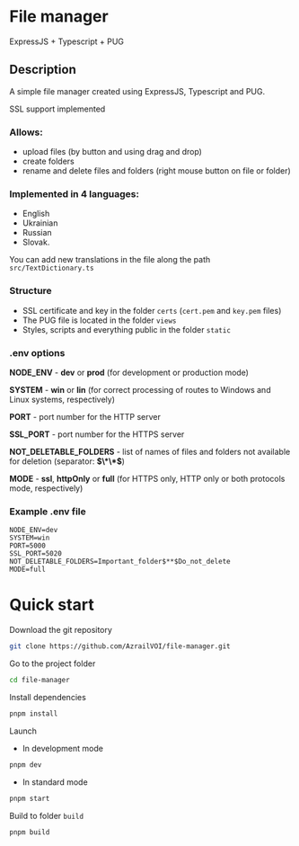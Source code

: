 # File manager
ExpressJS + Typescript + PUG

## Description
A simple file manager created using ExpressJS, Typescript and PUG.

SSL support implemented

### Allows:
- upload files (by button and using drag and drop)
- create folders
- rename and delete files and folders (right mouse button on file or folder)

### Implemented in 4 languages: 
- English
- Ukrainian
- Russian
- Slovak. 

You can add new translations in the file along the path `src/TextDictionary.ts`

### Structure
- SSL certificate and key in the folder `certs` (`cert.pem` and `key.pem` files)
- The PUG file is located in the folder `views`
- Styles, scripts and everything public in the folder `static`


### .env options
**NODE_ENV** - **dev** or **prod** (for development or production mode)

**SYSTEM** - **win** or **lin** (for correct processing of routes to Windows and Linux systems, respectively)

**PORT** - port number for the HTTP server

**SSL_PORT** - port number for the HTTPS server

**NOT_DELETABLE_FOLDERS** - list of names of files and folders not available for deletion (separator: **$\*\*$**)

**MODE** - **ssl**, **httpOnly** or **full** (for HTTPS only, HTTP only or both protocols mode, respectively)

### Example .env file
````
NODE_ENV=dev
SYSTEM=win
PORT=5000
SSL_PORT=5020
NOT_DELETABLE_FOLDERS=Important_folder$**$Do_not_delete
MODE=full
````
# Quick start

Download the git repository
```sh
git clone https://github.com/AzrailVOI/file-manager.git
```
Go to the project folder
```sh
cd file-manager
```
Install dependencies
```sh
pnpm install
```
Launch
- In development mode
```sh
pnpm dev
```
- In standard mode
```sh
pnpm start
```
Build to folder `build`
```sh
pnpm build
```
